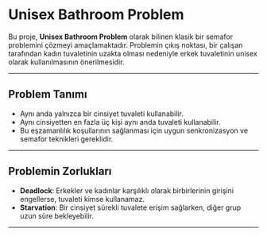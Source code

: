 # Unisex Bathroom Problem

Bu proje, **Unisex Bathroom Problem** olarak bilinen klasik bir semafor problemini çözmeyi amaçlamaktadır. 
Problemin çıkış noktası, bir çalışan tarafından kadın tuvaletinin uzakta olması nedeniyle erkek tuvaletinin unisex olarak kullanılmasının önerilmesidir.

---

## Problem Tanımı

- Aynı anda yalnızca bir cinsiyet tuvaleti kullanabilir.
- Aynı cinsiyetten en fazla üç kişi aynı anda tuvaleti kullanabilir.
- Bu eşzamanlılık koşullarının sağlanması için uygun senkronizasyon ve semafor teknikleri gereklidir.

---

## Problemin Zorlukları

- **Deadlock**: Erkekler ve kadınlar karşılıklı olarak birbirlerinin girişini engellerse, tuvaleti kimse kullanamaz.
- **Starvation**: Bir cinsiyet sürekli tuvalete erişim sağlarken, diğer grup uzun süre bekleyebilir.

---
